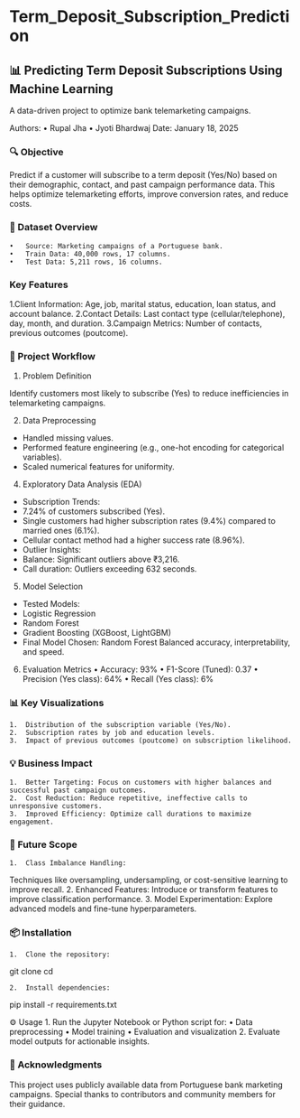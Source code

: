 # Term_Deposit_Subscription_Prediction


## 📊 Predicting Term Deposit Subscriptions Using Machine Learning

A data-driven project to optimize bank telemarketing campaigns.

Authors:
• Rupal Jha • Jyoti Bhardwaj
Date: January 18, 2025

### 🔍 Objective

Predict if a customer will subscribe to a term deposit (Yes/No) based on their demographic, contact, and past campaign performance data. This helps optimize telemarketing efforts, improve conversion rates, and reduce costs.

### 📂 Dataset Overview
	•	Source: Marketing campaigns of a Portuguese bank.
	•	Train Data: 40,000 rows, 17 columns.
	•	Test Data: 5,211 rows, 16 columns.

### Key Features
1.Client Information:
Age, job, marital status, education, loan status, and account balance.
2.Contact Details:
Last contact type (cellular/telephone), day, month, and duration.
3.Campaign Metrics:
Number of contacts, previous outcomes (poutcome).

### 🚀 Project Workflow

1. Problem Definition

Identify customers most likely to subscribe (Yes) to reduce inefficiencies in telemarketing campaigns.

2. Data Preprocessing
   
- Handled missing values.
- Performed feature engineering (e.g., one-hot encoding for categorical variables).
- Scaled numerical features for uniformity.

4. Exploratory Data Analysis (EDA)
- Subscription Trends:
- 7.24% of customers subscribed (Yes).
- Single customers had higher subscription rates (9.4%) compared to married ones (6.1%).
- Cellular contact method had a higher success rate (8.96%).
- Outlier Insights:
- Balance: Significant outliers above ₹3,216.
- Call duration: Outliers exceeding 632 seconds.

5. Model Selection
- Tested Models:
- Logistic Regression
- Random Forest
- Gradient Boosting (XGBoost, LightGBM)
- Final Model Chosen: Random Forest
  Balanced accuracy, interpretability, and speed.

6. Evaluation Metrics
	•	Accuracy: 93%
	•	F1-Score (Tuned): 0.37
	•	Precision (Yes class): 64%
	•	Recall (Yes class): 6%

### 📊 Key Visualizations
	1.	Distribution of the subscription variable (Yes/No).
	2.	Subscription rates by job and education levels.
	3.	Impact of previous outcomes (poutcome) on subscription likelihood.

### 💡 Business Impact
	1.	Better Targeting: Focus on customers with higher balances and successful past campaign outcomes.
	2.	Cost Reduction: Reduce repetitive, ineffective calls to unresponsive customers.
	3.	Improved Efficiency: Optimize call durations to maximize engagement.

### 🔧 Future Scope
	1.	Class Imbalance Handling:
Techniques like oversampling, undersampling, or cost-sensitive learning to improve recall.
	2.	Enhanced Features:
Introduce or transform features to improve classification performance.
	3.	Model Experimentation:
Explore advanced models and fine-tune hyperparameters.

### 📦 Installation
	1.	Clone the repository:

git clone <repository-url>
cd <repository-folder>


	2.	Install dependencies:

pip install -r requirements.txt

⚙️ Usage
	1.	Run the Jupyter Notebook or Python script for:
	•	Data preprocessing
	•	Model training
	•	Evaluation and visualization
	2.	Evaluate model outputs for actionable insights.

### 👥 Acknowledgments

This project uses publicly available data from Portuguese bank marketing campaigns. Special thanks to contributors and community members for their guidance.
